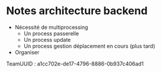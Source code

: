 # Notes architecture backend  

- Nécessité de multiprocessing
  - Un process passerelle
  - Un process update
  - Un process gestion déplacement en cours (plus tard)
- Organiser


TeamUUID : a1cc702e-de17-4796-8886-0b937c406ad1
